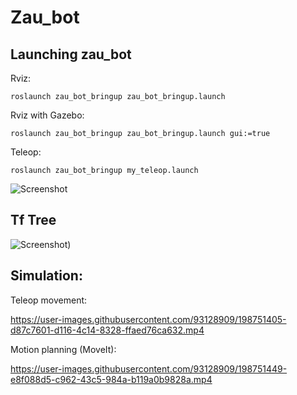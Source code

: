 # Zau_bot 

## Launching zau_bot

Rviz:

    roslaunch zau_bot_bringup zau_bot_bringup.launch

Rviz with Gazebo:

    roslaunch zau_bot_bringup zau_bot_bringup.launch gui:=true

Teleop:

    roslaunch zau_bot_bringup my_teleop.launch 

![Screenshot](https://github.com/JorgeFernandes-Git/zau_bot/blob/main/zau.png?raw=true)

## Tf Tree

![Screenshot](https://raw.githubusercontent.com/JorgeFernandes-Git/zau_bot/main/imgs/tf_tree/zau_bot_tf_tree.png?token=GHSAT0AAAAAABZ4ZRJ2URCXWURREGXRAYHWY3XZC5A))

## Simulation:

Teleop movement:

https://user-images.githubusercontent.com/93128909/198751405-d87c7601-d116-4c14-8328-ffaed76ca632.mp4

Motion planning (MoveIt):

https://user-images.githubusercontent.com/93128909/198751449-e8f088d5-c962-43c5-984a-b119a0b9828a.mp4